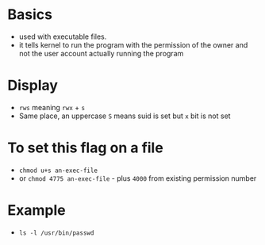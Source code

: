 # Basics
- used with executable files.
- it tells kernel to run the program with the permission of the owner and not the user account actually running the program

# Display
- `rws` meaning `rwx` + `s`
- Same place, an uppercase `S` means suid is set but `x` bit is not set

# To set this flag on a file
* `chmod u+s an-exec-file`
* or `chmod 4775 an-exec-file` - plus `4000` from existing permission number

# Example
- `ls -l /usr/bin/passwd`

